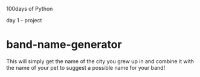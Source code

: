 100days of Python

day 1 - project
# band-name-generator

This will simply get the name of the city you grew up in and combine it with the name of your pet to suggest a possible name for your band!
